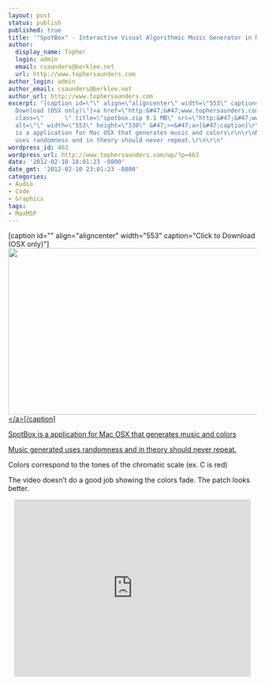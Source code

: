 ```yaml
---
layout: post
status: publish
published: true
title: '"SpotBox" - Interactive Visual Algorithmic Music Generator in MaxMSP'
author:
  display_name: Topher
  login: admin
  email: csaunders@berklee.net
  url: http://www.tophersaunders.com
author_login: admin
author_email: csaunders@berklee.net
author_url: http://www.tophersaunders.com
excerpt: "[caption id=\"\" align=\"aligncenter\" width=\"553\" caption=\"Click to
  Download (OSX only)\"]<a href=\"http:&#47;&#47;www.tophersaunders.com&#47;max&#47;spotbox.zip\"><img
  class=\"      \" title=\"spotbox.zip 9.1 MB\" src=\"http:&#47;&#47;www.tophersaunders.com&#47;img&#47;spotbox.png\"
  alt=\"\" width=\"553\" height=\"338\" &#47;><&#47;a>[&#47;caption]\r\n\r\nSpotBox
  is a application for Mac OSX that generates music and colors\r\n\r\nMusic generated
  uses randomness and in theory should never repeat.\r\n\r\n"
wordpress_id: 463
wordpress_url: http://www.tophersaunders.com/wp/?p=463
date: '2012-02-10 18:01:23 -0800'
date_gmt: '2012-02-10 23:01:23 -0800'
categories:
- Audio
- Code
- Graphics
tags:
- MaxMSP
---
```

<p>[caption id="" align="aligncenter" width="553" caption="Click to Download (OSX only)"]<a href="http:&#47;&#47;www.tophersaunders.com&#47;max&#47;spotbox.zip"><img class="      " title="spotbox.zip 9.1 MB" src="http:&#47;&#47;www.tophersaunders.com&#47;img&#47;spotbox.png" alt="" width="553" height="338" &#47;><&#47;a>[&#47;caption]</p>
<p>SpotBox is a application for Mac OSX that generates music and colors</p>
<p>Music generated uses randomness and in theory should never repeat.</p>
<p><a id="more"></a><a id="more-463"></a></p>
<p>Colors correspond to the tones of the chromatic scale (ex. C is red)</p>
<p>The video doesn&rsquo;t do a good job showing the colors fade. The patch looks better.</p>
<p><center><iframe src="http:&#47;&#47;www.youtube.com&#47;embed&#47;YXPUVv9_Bkg" frameborder="0" width="480" height="360"><&#47;iframe><&#47;center><br />
The way SpotBox composes music is different than CubeBox.</p>
